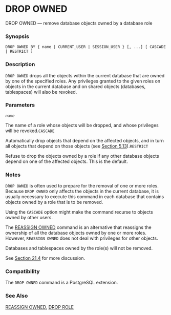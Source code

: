 # DROP OWNED

DROP OWNED — remove database objects owned by a database role

### Synopsis

```text
DROP OWNED BY { name | CURRENT_USER | SESSION_USER } [, ...] [ CASCADE | RESTRICT ]
```

### Description

`DROP OWNED` drops all the objects within the current database that are owned by one of the specified roles. Any privileges granted to the given roles on objects in the current database and on shared objects \(databases, tablespaces\) will also be revoked.

### Parameters

_`name`_

The name of a role whose objects will be dropped, and whose privileges will be revoked.`CASCADE`

Automatically drop objects that depend on the affected objects, and in turn all objects that depend on those objects \(see [Section 5.13](https://www.postgresql.org/docs/10/static/ddl-depend.html)\).`RESTRICT`

Refuse to drop the objects owned by a role if any other database objects depend on one of the affected objects. This is the default.

### Notes

`DROP OWNED` is often used to prepare for the removal of one or more roles. Because `DROP OWNED` only affects the objects in the current database, it is usually necessary to execute this command in each database that contains objects owned by a role that is to be removed.

Using the `CASCADE` option might make the command recurse to objects owned by other users.

The [REASSIGN OWNED](https://www.postgresql.org/docs/10/static/sql-reassign-owned.html) command is an alternative that reassigns the ownership of all the database objects owned by one or more roles. However, `REASSIGN OWNED` does not deal with privileges for other objects.

Databases and tablespaces owned by the role\(s\) will not be removed.

See [Section 21.4](https://www.postgresql.org/docs/10/static/role-removal.html) for more discussion.

### Compatibility

The `DROP OWNED` command is a PostgreSQL extension.

### See Also

[REASSIGN OWNED](https://www.postgresql.org/docs/10/static/sql-reassign-owned.html), [DROP ROLE](https://www.postgresql.org/docs/10/static/sql-droprole.html)

